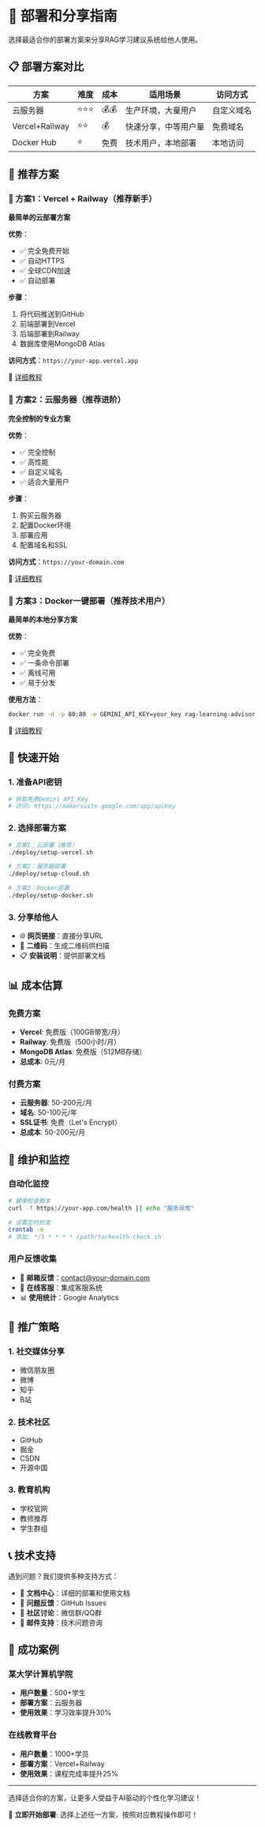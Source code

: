 # 🚀 部署和分享指南

选择最适合你的部署方案来分享RAG学习建议系统给他人使用。

## 📋 部署方案对比

| 方案 | 难度 | 成本 | 适用场景 | 访问方式 |
|------|------|------|----------|----------|
| 云服务器 | ⭐⭐⭐ | 💰💰 | 生产环境，大量用户 | 自定义域名 |
| Vercel+Railway | ⭐⭐ | 💰 | 快速分享，中等用户量 | 免费域名 |
| Docker Hub | ⭐ | 免费 | 技术用户，本地部署 | 本地访问 |

## 🎯 推荐方案

### 🥇 方案1：Vercel + Railway（推荐新手）
**最简单的云部署方案**

**优势**：
- ✅ 完全免费开始
- ✅ 自动HTTPS
- ✅ 全球CDN加速
- ✅ 自动部署

**步骤**：
1. 将代码推送到GitHub
2. 前端部署到Vercel
3. 后端部署到Railway
4. 数据库使用MongoDB Atlas

**访问方式**：`https://your-app.vercel.app`

📖 [详细教程](deploy/vercel-deploy.md)

### 🥈 方案2：云服务器（推荐进阶）
**完全控制的专业方案**

**优势**：
- ✅ 完全控制
- ✅ 高性能
- ✅ 自定义域名
- ✅ 适合大量用户

**步骤**：
1. 购买云服务器
2. 配置Docker环境
3. 部署应用
4. 配置域名和SSL

**访问方式**：`https://your-domain.com`

📖 [详细教程](deploy/cloud-deploy.md)

### 🥉 方案3：Docker一键部署（推荐技术用户）
**最简单的本地分享方案**

**优势**：
- ✅ 完全免费
- ✅ 一条命令部署
- ✅ 离线可用
- ✅ 易于分发

**使用方法**：
```bash
docker run -d -p 80:80 -e GEMINI_API_KEY=your_key rag-learning-advisor
```

📖 [详细教程](deploy/docker-hub-deploy.md)

## 🚀 快速开始

### 1. 准备API密钥
```bash
# 获取免费Gemini API Key
# 访问: https://makersuite.google.com/app/apikey
```

### 2. 选择部署方案
```bash
# 方案1：云部署（推荐）
./deploy/setup-vercel.sh

# 方案2：服务器部署
./deploy/setup-cloud.sh

# 方案3：Docker部署
./deploy/setup-docker.sh
```

### 3. 分享给他人
- 🌐 **网页链接**：直接分享URL
- 📱 **二维码**：生成二维码供扫描
- 📋 **安装说明**：提供部署文档

## 📊 成本估算

### 免费方案
- **Vercel**: 免费版（100GB带宽/月）
- **Railway**: 免费版（500小时/月）
- **MongoDB Atlas**: 免费版（512MB存储）
- **总成本**: 0元/月

### 付费方案
- **云服务器**: 50-200元/月
- **域名**: 50-100元/年
- **SSL证书**: 免费（Let's Encrypt）
- **总成本**: 50-200元/月

## 🔧 维护和监控

### 自动化监控
```bash
# 健康检查脚本
curl -f https://your-app.com/health || echo "服务异常"

# 设置定时检查
crontab -e
# 添加: */5 * * * * /path/to/health-check.sh
```

### 用户反馈收集
- 📧 **邮箱反馈**：contact@your-domain.com
- 💬 **在线客服**：集成客服系统
- 📊 **使用统计**：Google Analytics

## 🎯 推广策略

### 1. 社交媒体分享
- 微信朋友圈
- 微博
- 知乎
- B站

### 2. 技术社区
- GitHub
- 掘金
- CSDN
- 开源中国

### 3. 教育机构
- 学校官网
- 教师推荐
- 学生群组

## 📞 技术支持

遇到问题？我们提供多种支持方式：

- 📖 **文档中心**：详细的部署和使用文档
- 🐛 **问题反馈**：GitHub Issues
- 💬 **社区讨论**：微信群/QQ群
- 📧 **邮件支持**：技术问题咨询

## 🎉 成功案例

### 某大学计算机学院
- **用户数量**：500+学生
- **部署方案**：云服务器
- **使用效果**：学习效率提升30%

### 在线教育平台
- **用户数量**：1000+学员
- **部署方案**：Vercel+Railway
- **使用效果**：课程完成率提升25%

---

选择适合你的方案，让更多人受益于AI驱动的个性化学习建议！

🚀 **立即开始部署**: 选择上述任一方案，按照对应教程操作即可！